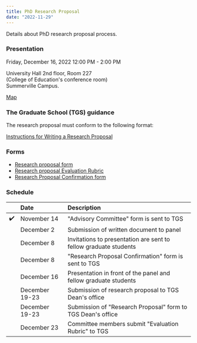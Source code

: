 ```yaml
---
title: PhD Research Proposal
date: "2022-11-29"
---
```


Details about PhD research proposal process.

### Presentation

Friday, December 16, 2022 12:00 PM - 2:00 PM

University Hall 2nd floor, Room 227  
(College of Education's conference room)  
Summerville Campus.

<a href="https://map.concept3d.com/?id=824#!m/268018"
target='blank'>Map</a>

### The Graduate School (TGS) guidance

The research proposal must conform to the following format:

[Instructions for Writing a Research Proposal](https://www.augusta.edu/gradschool/documents/writingaresearchproposal.pdf)

### Forms

- [Research proposal form](https://www.augusta.edu/gradschool/documents/research-proposal-form-phd.pdf)
- [Research proposal Evaluation Rubric](https://www.augusta.edu/gradschool/documents/2018-research-proposal-rubric.pdf)
- [Research Proposal Confirmation form](https://www.augusta.edu/gradschool/documents/research_proposal_confirmation_form.docx)

### Schedule

|     | Date           | Description                                                      |
|-----|:---------------|:-----------------------------------------------------------------|
| ✔️  | November 14    | "Advisory Committee" form is sent to TGS                         |
|     | December 2     | Submission of written document to panel                          |
|     | December 8     | Invitations to presentation are sent to fellow graduate students |
|     | December 8     | "Research Proposal Confirmation" form is sent to TGS             |
|     | December 16    | Presentation in front of the panel and fellow graduate students  |
|     | December 19-23 | Submission of research proposal to TGS Dean's office             |
|     | December 19-23 | Submission of "Research Proposal" form to TGS Dean's office      |
|     | December 23    | Committee members submit "Evaluation Rubric" to TGS             | 
